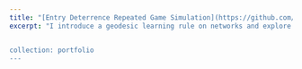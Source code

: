 ```yaml
---
title: "[Entry Deterrence Repeated Game Simulation](https://github.com/gevorgii/game-theory)"
excerpt: "I introduce a geodesic learning rule on networks and explore information propagation speed and effect on establishing reputation effect, market entry and maximum achievable payoff. 1<br/> <img src='/images/thesfig5.png' width="200" height="400" />


collection: portfolio
---
```



